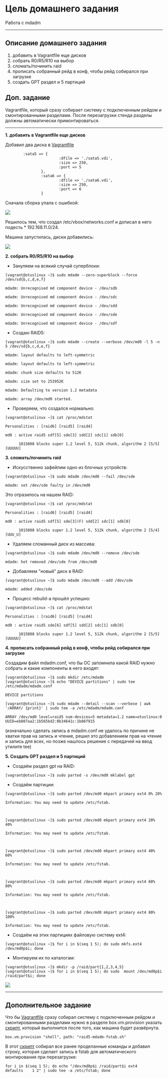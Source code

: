 # Цель домашнего задания
Работа с mdadm


---


## Описание домашнего задания
1. добавить в Vagrantfile еще дисков
2. собрать R0/R5/R10 на выбор
3. сломать/починить raid
4. прописать собранный рейд в конф, чтобы рейд собирался при загрузке
5. создать GPT раздел и 5 партиций

## Доп. задание
Vagrantfile, который сразу собирает систему с подключенным рейдом и смонтированными разделами. После перезагрузки стенда разделы должны автоматически примонтироваться.



---
**1. добавить в Vagrantfile еще дисков**

Добавил два диска в [Vagrantfile](https://github.com/buravtsovpavel/OTUS-homeworks/blob/master/RAID/Vagrantfile)
```
        :sata5 => {
                        :dfile => './sata5.vdi', 
                        :size => 250, 
                        :port => 5 
                },
                :sata6 => {
                        :dfile => './sata6.vdi', 
                        :size => 250, 
                        :port => 6 
                }
```                
Сначала сборка упала с ошибкой:

![](https://github.com/buravtsovpavel/OTUS-homeworks/blob/master/RAID/screenshots/1_1.jpg)

Решилось тем, что создал  /etc/vbox/networks.conf  и дописал в него подесть * 192.168.11.0/24. 

Машина запустилась, диски добавились:

![](https://github.com/buravtsovpavel/OTUS-homeworks/blob/master/RAID/screenshots/1_2.jpg)

**2. собрать R0/R5/R10 на выбор**

* Зануляем на всякий случай суперблоки:
```
[vagrant@otuslinux ~]$ sudo mdadm --zero-superblock --force /dev/sd{b,c,d,e,f}

mdadm: Unrecognised md component device - /dev/sdb

mdadm: Unrecognised md component device - /dev/sdc

mdadm: Unrecognised md component device - /dev/sdd

mdadm: Unrecognised md component device - /dev/sde

mdadm: Unrecognised md component device - /dev/sdf
```

* Создаю RAID5:
```
[vagrant@otuslinux ~]$ sudo mdadm --create --verbose /dev/md0 -l 5 -n 5 /dev/sd{b,c,d,e,f}

mdadm: layout defaults to left-symmetric

mdadm: layout defaults to left-symmetric

mdadm: chunk size defaults to 512K

mdadm: size set to 253952K

mdadm: Defaulting to version 1.2 metadata

mdadm: array /dev/md0 started.
```
* Проверяем, что создался нормально:
```
[vagrant@otuslinux ~]$ cat /proc/mdstat 

Personalities : [raid6] [raid5] [raid4] 

md0 : active raid5 sdf[5] sde[3] sdd[2] sdc[1] sdb[0]

      1015808 blocks super 1.2 level 5, 512k chunk, algorithm 2 [5/5] [UUUUU]
```

**3. сломать/починить raid**

* Искусственно зафейлим одно из блочных устройств:
```
[vagrant@otuslinux ~]$ sudo mdadm /dev/md0 --fail /dev/sde

mdadm: set /dev/sde faulty in /dev/md0
```
Это отразилось на нашем RAID:
```
[vagrant@otuslinux ~]$ cat /proc/mdstat

Personalities : [raid6] [raid5] [raid4] 

md0 : active raid5 sdf[5] sde[3](F) sdd[2] sdc[1] sdb[0]

      1015808 blocks super 1.2 level 5, 512k chunk, algorithm 2 [5/4] [UUU_U]
```
* Удаляем сломанный диск из массива:
```
[vagrant@otuslinux ~]$ sudo mdadm /dev/md0 --remove /dev/sde

mdadm: hot removed /dev/sde from /dev/md0
```
* Добавляем "новый" диск в RAID:
```
[vagrant@otuslinux ~]$ sudo mdadm /dev/md0 --add /dev/sde

mdadm: added /dev/sde
```
* Процесс rebuild-а прошёл успешно:
```
[vagrant@otuslinux ~]$ cat /proc/mdstat

Personalities : [raid6] [raid5] [raid4] 

md0 : active raid5 sde[6] sdf[5] sdd[2] sdc[1] sdb[0]

      1015808 blocks super 1.2 level 5, 512k chunk, algorithm 2 [5/5] [UUUUU]
```

**4. прописать собранный рейд в конф, чтобы рейд собирался при загрузке**
 
Создадим файл mdadm.conf, что бы OC запомнила какой RAID нужно собрать и какие компоненты в него входят:
```
[vagrant@otuslinux ~]$ sudo mkdir /etc/mdadm
[vagrant@otuslinux ~]$ echo "DEVICE partitions" | sudo tee /etc/mdadm/mdadm.conf

DEVICE partitions

[vagrant@otuslinux ~]$ sudo mdadm --detail --scan --verbose | awk '/ARRAY/ {print}' | sudo tee -a /etc/mdadm/mdadm.conf

ARRAY /dev/md0 level=raid5 num-devices=5 metadata=1.2 name=otuslinux:0 UUID=eb807aa2:1b565bd2:0b34641c:1b86f915
```
(изначально сделать запись в mdadm.conf не удалось по причине не хватки прав на запись и чтение, решил это добавлением прав на чтение и запись для всех, но позже нашлось решение с передачей на ввод утилите tee)

**5. Cоздать GPT раздел и 5 партиций**

* Создаём раздел gpt на RAID:
```
[vagrant@otuslinux ~]$ sudo parted -s /dev/md0 mklabel gpt
```
* Создаём партиции:
```
[vagrant@otuslinux ~]$ sudo parted /dev/md0 mkpart primary ext4 0% 20%

Information: You may need to update /etc/fstab.



[vagrant@otuslinux ~]$ sudo parted /dev/md0 mkpart primary ext4 20% 40%   

Information: You may need to update /etc/fstab.



[vagrant@otuslinux ~]$ sudo parted /dev/md0 mkpart primary ext4 40% 60%   

Information: You may need to update /etc/fstab.



[vagrant@otuslinux ~]$ sudo parted /dev/md0 mkpart primary ext4 60% 80%

Information: You may need to update /etc/fstab.



[vagrant@otuslinux ~]$ sudo parted /dev/md0 mkpart primary ext4 80% 100%  

Information: You may need to update /etc/fstab.
```
* Создаём на этих партициях файловую систему ext4:
```
[vagrant@otuslinux ~]$ for i in $(seq 1 5); do sudo mkfs.ext4 /dev/md0p$i; done
```
* Монтируем их по каталогам:
```
[vagrant@otuslinux ~]$ mkdir -p /raid/part{1,2,3,4,5}
[vagrant@otuslinux ~]$ for i in $(seq 1 5); do sudo  mount /dev/md0p$i /raid/part$i; done
```


![](https://github.com/buravtsovpavel/OTUS-homeworks/blob/master/RAID/screenshots/1_3.jpg)


---

## Дополнительное задание

Что бы [Vagrantfile](https://github.com/buravtsovpavel/OTUS-homeworks/blob/master/RAID/Vagrantfile) сразу собирал систему с подключенным рейдом и смонтированными разделами нужно в разделе box.vm.provision указать [скрипт](https://github.com/buravtsovpavel/OTUS-homeworks/blob/master/RAID/raid5-mdadm-fstab.sh), который выполнится после того, как машина будет развёрнута. 
```
box.vm.provision "shell", path: "raid5-mdadm-fstab.sh"
```
В этот [скрипт](https://github.com/buravtsovpavel/OTUS-homeworks/blob/master/RAID/raid5-mdadm-fstab.sh) собирал все ранее проделанные команды и добавил строку, которая сделает запись в fstab для автоматического монтирования при перезагрузке:
```
for i in $(seq 1 5); do echo "/dev/md0p$i /raid/part$i ext4    defaults    1 2" | sudo tee -a /etc/fstab; done
```






